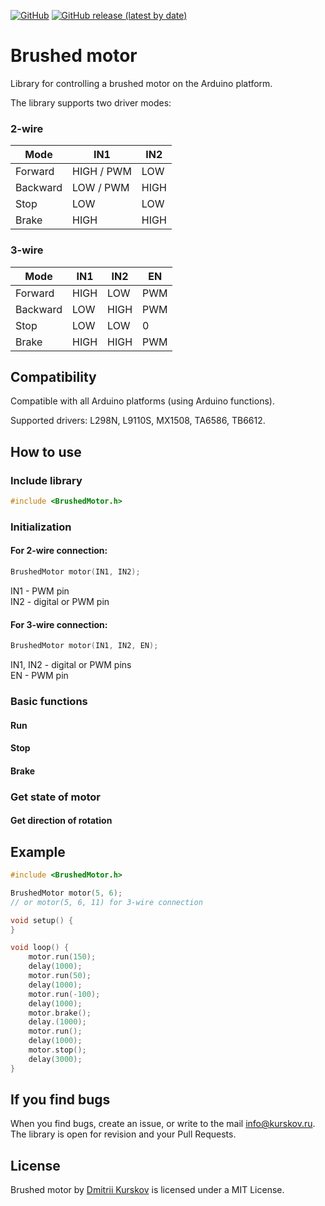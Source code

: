 [![GitHub](https://img.shields.io/github/license/kurskov/Arduino-BrushedMotor)](https://github.com/kurskov/Arduino-BrushedMotor/blob/main/LICENSE)
[![GitHub release (latest by date)](https://img.shields.io/github/v/release/kurskov/Arduino-BrushedMotor)](https://github.com/kurskov/Arduino-BrushedMotor/releases/latest)

# Brushed motor

Library for controlling a brushed motor on the Arduino platform.

The library supports two driver modes:

### 2-wire

| Mode | IN1 | IN2 | 
| - | - | - | 
| Forward | HIGH / PWM | LOW | 
| Backward | LOW / PWM | HIGH | 
| Stop | LOW | LOW | 
| Brake | HIGH | HIGH | 

### 3-wire

| Mode | IN1 | IN2 | EN |
| - | - | - | - |
| Forward | HIGH | LOW | PWM |
| Backward | LOW | HIGH | PWM |
| Stop | LOW | LOW | 0 |
| Brake | HIGH | HIGH | PWM |

## Compatibility

Compatible with all Arduino platforms (using Arduino functions).

Supported drivers: L298N, L9110S, MX1508, TA6586, TB6612.

## How to use

### Include library

```c
#include <BrushedMotor.h>
```

### Initialization

#### For 2-wire connection:

```c
BrushedMotor motor(IN1, IN2);
```

IN1 - PWM pin  
IN2 - digital or PWM pin


#### For 3-wire connection:

```c
BrushedMotor motor(IN1, IN2, EN);
```

IN1, IN2 - digital or PWM pins  
EN - PWM pin


### Basic functions

#### Run

#### Stop

#### Brake

### Get state of motor

#### Get direction of rotation

## Example

```c
#include <BrushedMotor.h>

BrushedMotor motor(5, 6);
// or motor(5, 6, 11) for 3-wire connection

void setup() {
}

void loop() {
    motor.run(150);
    delay(1000);
    motor.run(50);
    delay(1000);
    motor.run(-100);
    delay(1000);
    motor.brake();
    delay.(1000);
    motor.run();
    delay(1000);
    motor.stop();
    delay(3000);
}

```

## If you find bugs
When you find bugs, create an issue, or write to the mail info@kurskov.ru.  
The library is open for revision and your Pull Requests.

## License
Brushed motor by [Dmitrii Kurskov](https://kurskov.ru) is licensed under a MIT License.